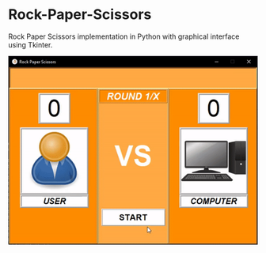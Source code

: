 # Rock-Paper-Scissors

Rock Paper Scissors implementation in Python with graphical interface using Tkinter.

![rock-paper-scissors](example.gif 'rock-paper-scissors')